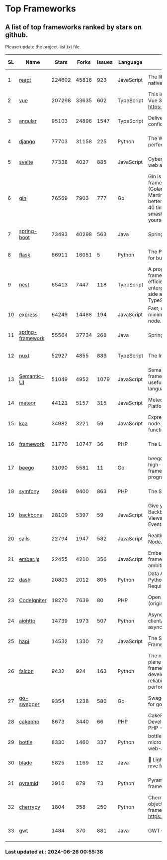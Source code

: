 # Top Frameworks
## A list of top frameworks ranked by stars on github.  
Please update the project-list.txt file.

| SL| Name  | Stars| Forks| Issues | Language | Description | Last Commit |
| --| ------| -----| ---- | ------ | -------- | ----------- | ----------- |
| 1 | [react](https://github.com/facebook/react) | 224602 | 45816 | 923 | JavaScript | The library for web and native user interfaces. | 2024-06-25 21:00:14 |
| 2 | [vue](https://github.com/vuejs/vue) | 207298 | 33635 | 602 | TypeScript | This is the repo for Vue 2. For Vue 3, go to https://github.com/vuejs/core | 2024-06-14 12:52:12 |
| 3 | [angular](https://github.com/angular/angular) | 95103 | 24896 | 1547 | TypeScript | Deliver web apps with confidence 🚀 | 2024-06-25 16:29:16 |
| 4 | [django](https://github.com/django/django) | 77703 | 31158 | 225 | Python | The Web framework for perfectionists with deadlines. | 2024-06-25 20:45:20 |
| 5 | [svelte](https://github.com/sveltejs/svelte) | 77338 | 4027 | 885 | JavaScript | Cybernetically enhanced web apps | 2024-06-26 00:17:25 |
| 6 | [gin](https://github.com/gin-gonic/gin) | 76569 | 7903 | 777 | Go | Gin is a HTTP web framework written in Go (Golang). It features a Martini-like API with much better performance -- up to 40 times faster. If you need smashing performance, get yourself some Gin. | 2024-06-22 14:19:04 |
| 7 | [spring-boot](https://github.com/spring-projects/spring-boot) | 73493 | 40298 | 563 | Java | Spring Boot | 2024-06-26 00:08:35 |
| 8 | [flask](https://github.com/pallets/flask) | 66911 | 16051 | 5 | Python | The Python micro framework for building web applications. | 2024-06-07 19:04:18 |
| 9 | [nest](https://github.com/nestjs/nest) | 65413 | 7447 | 118 | TypeScript | A progressive Node.js framework for building efficient, scalable, and enterprise-grade server-side applications with TypeScript/JavaScript 🚀 | 2024-06-20 07:49:26 |
| 10 | [express](https://github.com/expressjs/express) | 64249 | 14488 | 194 | JavaScript | Fast, unopinionated, minimalist web framework for node. | 2024-06-10 21:19:11 |
| 11 | [spring-framework](https://github.com/spring-projects/spring-framework) | 55564 | 37734 | 268 | Java | Spring Framework | 2024-06-25 19:19:27 |
| 12 | [nuxt](https://github.com/nuxt/nuxt) | 52927 | 4855 | 889 | TypeScript | The Intuitive Vue Framework. | 2024-06-25 20:30:37 |
| 13 | [Semantic-UI](https://github.com/Semantic-Org/Semantic-UI) | 51049 | 4952 | 1079 | JavaScript | Semantic is a UI component framework based around useful principles from natural language. | 2023-01-11 17:05:32 |
| 14 | [meteor](https://github.com/meteor/meteor) | 44121 | 5157 | 315 | JavaScript | Meteor, the JavaScript App Platform | 2024-06-25 11:15:08 |
| 15 | [koa](https://github.com/koajs/koa) | 34982 | 3221 | 59 | JavaScript | Expressive middleware for node.js using ES2017 async functions | 2024-06-20 04:26:12 |
| 16 | [framework](https://github.com/laravel/framework) | 31770 | 10747 | 36 | PHP | The Laravel Framework. | 2024-06-25 21:28:18 |
| 17 | [beego](https://github.com/beego/beego) | 31090 | 5581 | 11 | Go | beego is an open-source, high-performance web framework for the Go programming language. | 2024-05-26 06:25:36 |
| 18 | [symfony](https://github.com/symfony/symfony) | 29449 | 9400 | 863 | PHP | The Symfony PHP framework | 2024-06-25 20:19:46 |
| 19 | [backbone](https://github.com/jashkenas/backbone) | 28109 | 5397 | 59 | JavaScript | Give your JS App some Backbone with Models, Views, Collections, and Events | 2024-03-06 23:22:47 |
| 20 | [sails](https://github.com/balderdashy/sails) | 22794 | 1947 | 582 | JavaScript | Realtime MVC Framework for Node.js | 2024-05-17 22:00:56 |
| 21 | [ember.js](https://github.com/emberjs/ember.js) | 22455 | 4210 | 356 | JavaScript | Ember.js - A JavaScript framework for creating ambitious web applications | 2024-06-17 20:26:28 |
| 22 | [dash](https://github.com/plotly/dash) | 20803 | 2012 | 805 | Python | Data Apps & Dashboards for Python. No JavaScript Required. | 2024-06-25 16:00:32 |
| 23 | [CodeIgniter](https://github.com/bcit-ci/CodeIgniter) | 18270 | 7639 | 80 | PHP | Open Source PHP Framework (originally from EllisLab) | 2024-03-20 03:51:42 |
| 24 | [aiohttp](https://github.com/aio-libs/aiohttp) | 14739 | 1973 | 507 | Python | Asynchronous HTTP client/server framework for asyncio and Python | 2024-06-25 10:39:14 |
| 25 | [hapi](https://github.com/hapijs/hapi) | 14532 | 1330 | 72 | JavaScript | The Simple, Secure Framework Developers Trust | 2024-06-12 08:03:13 |
| 26 | [falcon](https://github.com/falconry/falcon) | 9432 | 924 | 163 | Python | The no-magic web data plane API and microservices framework for Python developers, with a focus on reliability, correctness, and performance at scale. | 2024-05-07 19:30:52 |
| 27 | [go-swagger](https://github.com/go-swagger/go-swagger) | 9354 | 1238 | 580 | Go | Swagger 2.0 implementation for go | 2024-05-13 17:21:38 |
| 28 | [cakephp](https://github.com/cakephp/cakephp) | 8673 | 3440 | 66 | PHP | CakePHP: The Rapid Development Framework for PHP - Official Repository | 2024-06-24 17:11:42 |
| 29 | [bottle](https://github.com/bottlepy/bottle) | 8330 | 1460 | 337 | Python | bottle.py is a fast and simple micro-framework for python web-applications. | 2024-01-03 22:31:48 |
| 30 | [blade](https://github.com/lets-blade/blade) | 5825 | 1169 | 12 | Java | :rocket: Lightning fast and elegant mvc framework for Java8 | 2024-06-17 01:05:35 |
| 31 | [pyramid](https://github.com/Pylons/pyramid) | 3916 | 879 | 73 | Python | Pyramid - A Python web framework | 2024-06-10 16:09:42 |
| 32 | [cherrypy](https://github.com/cherrypy/cherrypy) | 1804 | 358 | 250 | Python | CherryPy is a pythonic, object-oriented HTTP framework.      https://cherrypy.dev | 2024-06-14 15:21:15 |
| 33 | [gwt](https://github.com/gwtproject/gwt) | 1484 | 370 | 881 | Java | GWT Open Source Project | 2024-06-04 17:54:18 |

### Last updated at : 2024-06-26 00:55:38
